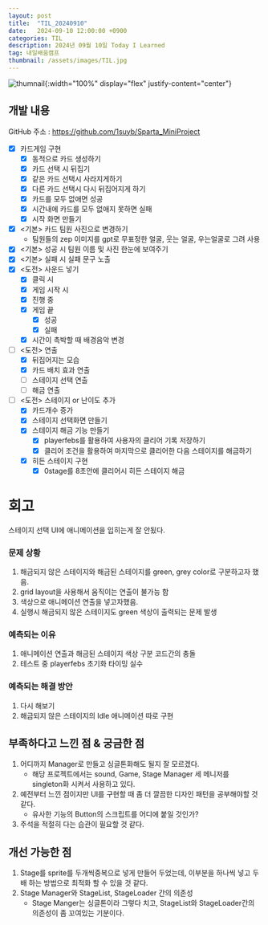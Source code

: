```yaml
---
layout: post
title:  "TIL_20240910"
date:   2024-09-10 12:00:00 +0900
categories: TIL
description: 2024년 09월 10일 Today I Learned
tag: 내일배움캠프
thumbnail: /assets/images/TIL.jpg
---
```


![thumnail]({{page.tilthumbnail}}){:width="100%" display="flex" justify-content="center"}
## 개발 내용
GitHub 주소 : <https://github.com/1suyb/Sparta_MiniProject>
- [x] 카드게임 구현
    - [x] 동적으로 카드 생성하기
    - [x] 카드 선택 시 뒤집기
    - [x] 같은 카드 선택시 사라지게하기
    - [x] 다른 카드 선택시 다시 뒤집어지게 하기
    - [x] 카드를 모두 없애면 성공
    - [x] 시간내에 카드를 모두 없애지 못하면 실패
    - [x] 시작 화면 만들기 
- [x] <기본> 카드 팀원 사진으로 변경하기
    - 팀원들의 zep 이미지를 gpt로 무표정한 얼굴, 웃는 얼굴, 우는얼굴로 그려 사용
- [x] <기본> 성공 시 팀원 이름 및 사진 한눈에 보여주기
- [x] <기본> 실패 시 실패 문구 노출
- [x] <도전> 사운드 넣기
	- [x] 클릭 시
	- [x] 게임 시작 시
	- [x] 진행 중
	- [x] 게임 끝
		- [x] 성공
		- [x] 실패
	- [x] 시간이 촉박할 때 배경음악 변경
- [ ] <도전> 연출
    - [x] 뒤집어지는 모습
    - [x] 카드 배치 효과 연출
    - [ ] 스테이지 선택 연출
    - [ ] 해금 연출
- [ ] <도전> 스테이지 or 난이도 추가
    - [x] 카드개수 증가
    - [x] 스테이지 선택화면 만들기
    - [x] 스테이지 해금 기능 만들기
        - [x] playerfebs를 활용하여 사용자의 클리어 기록 저장하기
        - [x] 클리어 조건을 활용하여 마지막으로 클리어한 다음 스테이지를 해금하기
    - [x] 히든 스테이지 구현
        - [x] 0stage를 8초안에 클리어시 히든 스테이지 해금

# 회고
스테이지 선택 UI에 애니메이션을 입히는게 잘 안됬다. 
### 문제 상황
1. 해금되지 않은 스테이지와 해금된 스테이지를 green, grey color로 구분하고자 했음.
2. grid layout을 사용해서 움직이는 연출이 불가능 함
3. 색상으로 애니메이션 연출을 넣고자했음.
4. 실행시 해금되지 않은 스테이지도 green 색상이 출력되는 문제 발생

### 예측되는 이유
1. 애니메이션 연출과 해금된 스테이지 색상 구분 코드간의 충돌
2. 테스트 중 playerfebs 초기화 타이밍 실수

### 예측되는 해결 방안
1. 다시 해보기
2. 해금되지 않은 스테이지의 Idle 애니메이션 따로 구현

## 부족하다고 느낀 점 & 궁금한 점
1. 어디까지 Manager로 만들고 싱글톤화해도 될지 잘 모르겠다.
    - 해당 프로젝트에서는 sound, Game, Stage Manager 세 메니저를 singleton화 시켜서 사용하고 있다.
2. 예전부터 느낀 점이지만 UI를 구현할 때 좀 더 깔끔한 디자인 패턴을 공부해야할 것 같다.
    - 유사한 기능의 Button의 스크립트를 어디에 붙일 것인가?
3. 주석을 적절히 다는 습관이 필요할 것 같다.

## 개선 가능한 점
1. Stage를 sprite를 두개씩중복으로 넣게 만들어 두었는데, 이부분을 하나씩 넣고 두배 하는 방법으로 최적화 할 수 있을 것 같다.
2. Stage Manager와 StageList, StageLoader 간의 의존성
    - Stage Manger는 싱글톤이라 그렇다 치고, StageList와 StageLoader간의 의존성이 좀 꼬여있는 기분이다.